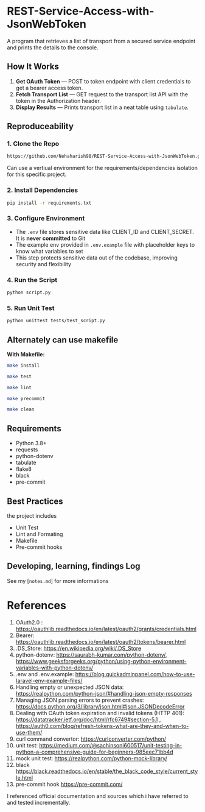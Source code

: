 # REST-Service-Access-with-JsonWebToken
A program that retrieves a list of transport from a secured service endpoint and prints the details to the console.

## How It Works
1. **Get OAuth Token** — POST to token endpoint with client credentials to get a bearer access token.
2. **Fetch Transport List** — GET request to the transport list API with the token in the Authorization header.
3. **Display Results** — Prints transport list in a neat table using `tabulate`.

## Reproduceability

### 1. Clone the Repo
```bash
https://github.com/Nehaharish98/REST-Service-Access-with-JsonWebToken.git
```

Can use a vertiual environment for the requirements/dependencies isolation for this specific project.
### 2. Install Dependencies
```bash
pip install -r requirements.txt
```

### 3. Configure Environment
- The `.env` file stores sensitive data like CLIENT_ID and CLIENT_SECRET. It is **never committed** to Git
- The example env provided in `.env.example` file with placeholder keys to know what variables to set
- This step protects sensitive data out of the codebase, improving security and flexibility

### 4. Run the Script
```bash
python script.py
```

### 5. Run Unit Test
```bash
python unittest tests/test_script.py
```
## Alternately can use makefile
**With Makefile:**
```bash
make install
 ```
 ```bash
make test
 ```
 ```bash
make lint
 ```
 ```bash
make precommit
 ```
 ```bash
make clean
 ```
## Requirements
- Python 3.8+
- requests
- python-dotenv
- tabulate
- flake8
- black
- pre-commit

## Best Practices
the project includes
- Unit Test
- Lint and Formating
- Makefile
- Pre-commit hooks

## Developing, learning, findings Log
See my [`notes.md`] for more informations

# References
1. OAuth2.0 : https://oauthlib.readthedocs.io/en/latest/oauth2/grants/credentials.html
2. Bearer: https://oauthlib.readthedocs.io/en/latest/oauth2/tokens/bearer.html
3. .DS_Store: https://en.wikipedia.org/wiki/.DS_Store
4. python-dotenv: https://saurabh-kumar.com/python-dotenv/, https://www.geeksforgeeks.org/python/using-python-environment-variables-with-python-dotenv/
5. .env and .env.example: https://blog.quickadminpanel.com/how-to-use-laravel-env-example-files/
6. Handling empty or unexpected JSON data: https://realpython.com/python-json/#handling-json-empty-responses
7. Managing JSON parsing errors to prevent crashes: https://docs.python.org/3/library/json.html#json.JSONDecodeError
8. Dealing with OAuth token expiration and invalid tokens (HTTP 401): https://datatracker.ietf.org/doc/html/rfc6749#section-5.1 , https://auth0.com/blog/refresh-tokens-what-are-they-and-when-to-use-them/
9. curl command convertor: https://curlconverter.com/python/
10. unit test: https://medium.com/@sachinsoni600517/unit-testing-in-python-a-comprehensive-guide-for-beginners-985eec71bb4d
11. mock unit test: https://realpython.com/python-mock-library/
12. black https://black.readthedocs.io/en/stable/the_black_code_style/current_style.html
13. pre-commit hook https://pre-commit.com/

I referenced official documentation and sources which i have referred to and tested incrementally.
